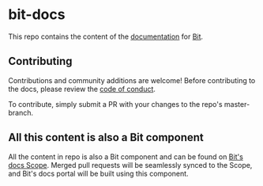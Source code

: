 # bit-docs

This repo contains the content of the [documentation](https://docs.bitsrc.io/) for [Bit](https://github.com/teambit/bit).

## Contributing

Contributions and community additions are welcome!
Before contributing to the docs, please review the [code of conduct](https://github.com/teambit/bit/blob/master/CODE_OF_CONDUCT.md).

To contribute, simply submit a PR with your changes to the repo's master-branch.

## All this content is also a Bit component

All the content in repo is also a Bit component and can be found on [Bit's docs Scope](https://bitsrc.io/bit/docs).
Merged pull requests will be seamlessly synced to the Scope, and Bit's docs portal will be built using this component.
